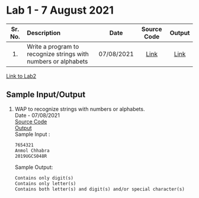 # Lab 1 - 7 August 2021

| Sr. No. | Description | Date | Source Code | Output |
| :--: | :---- | :--: | :--: | :--: |
| 1. | Write a program to recognize strings with numbers or alphabets | 07/08/2021 | [Link](./recognizeDigits_Alphabets/recognizeDigits_Alphabets.l) | [Link](./recognizeDigits_Alphabets/Output.png)

[Link to Lab2](../Lab2)

## Sample Input/Output

1. WAP to recognize strings with numbers or alphabets.</br> Date - 07/08/2021 </br>
   [Source Code](./recognizeDigits_Alphabets/recognizeDigits_Alphabets.l) <br>
   [Output](./recognizeDigits_Alphabets/Output.png) <br>
    Sample Input :
    ```txt
    7654321
    Anmol Chhabra
    2019UGCS048R
    ```

    Sample Output:
    ```txt
    Contains only digit(s)
    Contains only letter(s)
    Contains both letter(s) and digit(s) and/or special character(s)
    ```
